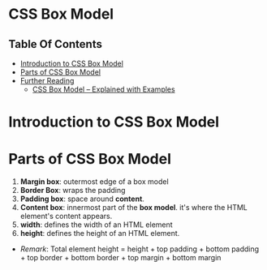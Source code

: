 # CSS Box Model

## Table Of Contents
- [Introduction to CSS Box Model](#Introduction-to-CSS-Box-Model)
- [Parts of CSS Box Model](#Parts-of-CSS-Box-Model)
- [Further Reading]()
    - [CSS Box Model – Explained with Examples](https://codesweetly.com/css-box-model)

# Introduction to CSS Box Model

# Parts of CSS Box Model
1. __Margin box__: outermost edge of a box model
2. __Border Box__: wraps the padding
3. __Padding box__: space around __content__.
4. __Content box__: innermost part of the __box model__. it's where the HTML element's content appears.
5. __width__: defines the width of an HTML element
6. __height__: defines the height of an HTML element.

* _Remark_: Total element height = height + top padding + bottom padding + top border + bottom border + top margin + bottom margin
